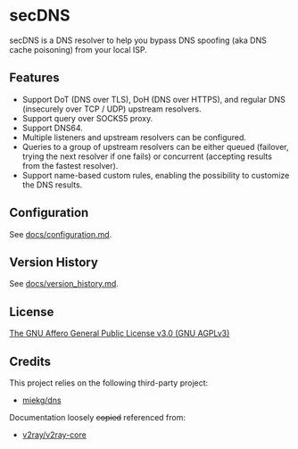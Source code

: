 # secDNS

secDNS is a DNS resolver to help you bypass DNS spoofing (aka DNS cache poisoning) from your local ISP.

## Features

* Support DoT (DNS over TLS), DoH (DNS over HTTPS), and regular DNS (insecurely over TCP / UDP) upstream resolvers.
* Support query over SOCKS5 proxy.
* Support DNS64.
* Multiple listeners and upstream resolvers can be configured.
* Queries to a group of upstream resolvers can be either queued (failover, trying the next resolver if one fails) or
  concurrent (accepting results from the fastest resolver).
* Support name-based custom rules, enabling the possibility to customize the DNS results.

## Configuration

See [docs/configuration.md](docs/configuration.md).

## Version History

See [docs/version_history.md](docs/version_history.md).

## License

[The GNU Affero General Public License v3.0 (GNU AGPLv3)](LICENSE)

## Credits

This project relies on the following third-party project:

* [miekg/dns](https://github.com/miekg/dns)

Documentation loosely ~~copied~~ referenced from:

* [v2ray/v2ray-core](https://github.com/v2ray/v2ray-core)
